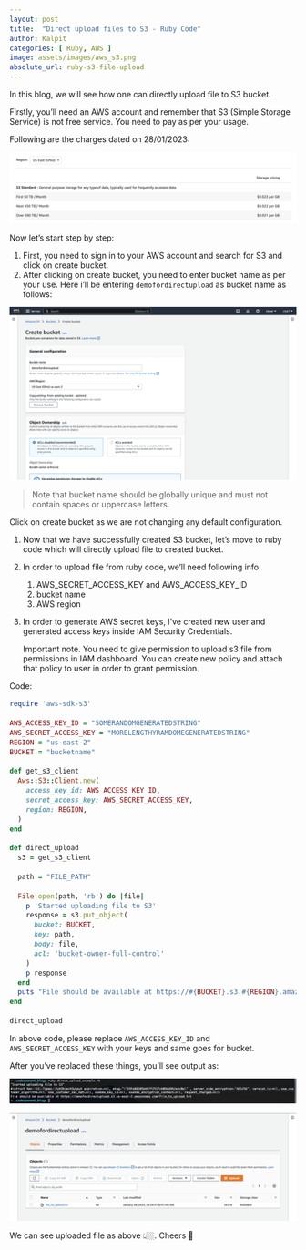 ```yaml
---
layout: post
title:  "Direct upload files to S3 - Ruby Code"
author: Kalpit
categories: [ Ruby, AWS ]
image: assets/images/aws_s3.png
absolute_url: ruby-s3-file-upload
---
```

In this blog, we will see how one can directly upload file to S3 bucket.

Firstly, you’ll need an AWS account and remember that S3 (Simple Storage Service) is not free service. You need to pay as per your usage.

Following are the charges dated on 28/01/2023:

![AWS s3 Rates](/assets/images/s3_rates.png)

Now let’s start step by step:

1. First, you need to sign in to your AWS account and search for S3 and click on create bucket.
2. After clicking on create bucket, you need to enter bucket name as per your use. Here i’ll be entering `demofordirectupload` as bucket name as follows:

![Create s3 bucket](/assets/images/create_bucket.png)

> Note that bucket name should be globally unique and must not contain spaces or uppercase letters.    

Click on create bucket as we are not changing any default configuration.

1. Now that we have successfully created S3 bucket, let’s move to ruby code which will directly upload file to created bucket.
2. In order to upload file from ruby code, we’ll need following info
    1. AWS_SECRET_ACCESS_KEY and AWS_ACCESS_KEY_ID
    2. bucket name
    3. AWS region
3. In order to generate AWS secret keys, I’ve created new user and generated access keys inside IAM Security Credentials.
    
    Important note. You need to give permission to upload s3 file from permissions in IAM dashboard. You can create new policy and attach that policy to user in order to grant permission.
    

Code:

```ruby
require 'aws-sdk-s3'

AWS_ACCESS_KEY_ID = "SOMERANDOMGENERATEDSTRING"
AWS_SECRET_ACCESS_KEY = "MORELENGTHYRAMDOMEGENERATEDSTRING"
REGION = "us-east-2"
BUCKET = "bucketname"

def get_s3_client
  Aws::S3::Client.new(
    access_key_id: AWS_ACCESS_KEY_ID,
    secret_access_key: AWS_SECRET_ACCESS_KEY,
    region: REGION,
  )
end

def direct_upload
  s3 = get_s3_client

  path = "FILE_PATH"

  File.open(path, 'rb') do |file|
    p 'Started uploading file to S3'
    response = s3.put_object(
      bucket: BUCKET,
      key: path,
      body: file,
      acl: 'bucket-owner-full-control'
    )
    p response
  end
  puts "File should be available at https://#{BUCKET}.s3.#{REGION}.amazonaws.com/#{path}"
end

direct_upload
```

In above code, please replace `AWS_ACCESS_KEY_ID` and `AWS_SECRET_ACCESS_KEY` with your keys and same goes for bucket.

After you’ve replaced these things, you’ll see output as:

![s3 Console Output](/assets/images/s3_console_output.png)

![s3 Bucket Output](/assets/images/s3_bucket_output.png)

We can see uploaded file as above 👆🏼. Cheers 🥳
